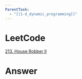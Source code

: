 ```yaml
---
ParentTask:
  - "[[1-d_dynamic_programming]]"
---
```


# LeetCode
[213. House Robber II](https://leetcode.com/problems/house-robber-ii/)

# Answer
```Cpp
``` 